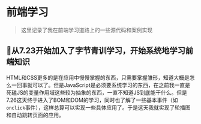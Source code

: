 # 前端学习

> 这里记录了我在前端学习道路上的一些源代码和案例实现

## 🌭从7.23开始加入了字节青训学习，开始系统地学习前端知识

HTML和CSS更多的是在应用中慢慢掌握的东西，只需要掌握雏形，知道大概是怎么一回事就可以了。但是JavaScript是必须要系统学习的东西，在之前我一直是死磕JS的变量作用域这些较为抽象的东西，一直不知道JS到底能干什么。但是7.26这天终于进入了BOM和DOM的学习，同时也了解了一些基本事件（如`onclick`事件），这样总算可以实现一些具体应用了。于是这天我就实现了轮播图和自动跳转页面的应用。
